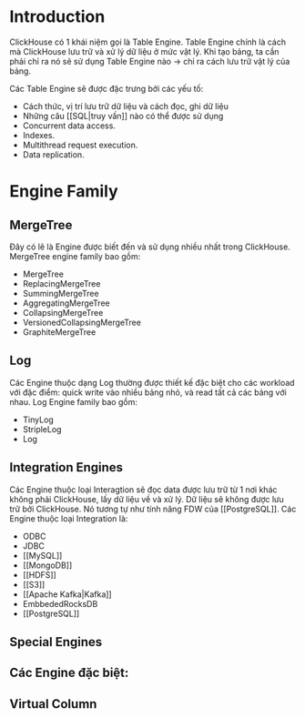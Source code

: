---
---
# Introduction

ClickHouse có 1 khái niệm gọi là Table Engine. Table Engine chính là cách mà ClickHouse lưu trữ và xử lý dữ liệu ở mức vật lý. Khi tạo bảng, ta cần phải chỉ ra nó sẽ sử dụng Table Engine nào -> chỉ ra cách lưu trữ vật lý của bảng.

Các Table Engine sẽ được đặc trưng bởi các yếu tố:
- Cách thức, vị trí lưu trữ dữ liệu và cách đọc, ghi dữ liệu
- Những câu [[SQL|truy vấn]] nào có thể được sử dụng
- Concurrent data access.
- Indexes.
- Multithread request execution.
- Data replication.

# Engine Family

## MergeTree

Đây có lẽ là Engine được biết đến và sử dụng nhiều nhất trong ClickHouse. MergeTree engine family bao gồm:
- MergeTree
- ReplacingMergeTree
- SummingMergeTree
- AggregatingMergeTree
- CollapsingMergeTree
- VersionedCollapsingMergeTree
- GraphiteMergeTree

### 

## Log

Các Engine thuộc dạng Log thường được thiết kế đặc biệt cho các workload với đặc điểm: quick write vào nhiều bảng nhỏ, và read tất cả các bảng với nhau. Log Engine family bao gồm:
- TinyLog
- StripleLog
- Log

## Integration Engines

Các Engine thuộc loại Interagtion sẽ đọc data được lưu trữ từ 1 nơi khác không phải ClickHouse, lấy dữ liệu về và xử lý. Dữ liệu sẽ không được lưu trữ bởi ClickHouse. Nó tương tự như tính năng FDW của [[PostgreSQL]]. Các Engine thuộc loại Integration là:
- ODBC
- JDBC
- [[MySQL]]
- [[MongoDB]]
- [[HDFS]]
- [[S3]]
- [[Apache Kafka|Kafka]]
- EmbbededRocksDB
- [[PostgreSQL]]
## Special Engines

Các Engine đặc biệt:
- 

## Virtual Column